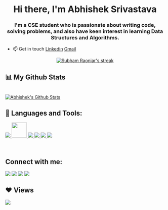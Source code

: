 <h1 align="center">Hi there, I'm Abhishek Srivastava</h1>
<h3 align="center">I'm a CSE student who is passionate about writing code, solving problems, and also have keen interest in learning Data Structures and Algorithms.</h3>

- 📫 Get in touch  [Linkedin](https://www.linkedin.com/in/abhishek-kumar-6775171a0/) [Gmail](mailto:abhikr756@gmail.com)

<p align="center">
    <a href="https://github.com/SubhamRaoniar28/github-readme-streak-stats">
        <img title="🔥 Get streak stats for your profile at git.io/streak-stats" alt="Subham Raoniar's streak" src="https://github-readme-streak-stats.herokuapp.com/?user=abhikr756&theme=black-ice&hide_border=true&stroke=0000&background=060A0CD0"/>
    </a>
</p>

## 📊 My Github Stats
  <br/>
    <a href="https://github.com/SubhamRaoniar28/github-readme-stats"><img alt="Abhishek's Github Stats" src="https://github-readme-stats.vercel.app/api?username=abhikr756&show_icons=true&count_private=true&theme=react&hide_border=true&bg_color=0D1117" /></a>
  <br/>

## 🚀 Languages and Tools:
<p align="left"> 
    <a href="https://www.java.com" target="_blank"> <img src="https://img.icons8.com/color/48/000000/java-coffee-cup-logo.png"/> </a>
    <!-- <a href="https://reactjs.org/" target="_blank"> <img src="https://img.icons8.com/color/48/000000/react-native.png"/> </a> -->
    <a href="https://www.cprogramming.com/" target="_blank"> <img style = "height: 48px;" src="https://img.icons8.com/color/452/c-programming.png"/> </a> 
    <a href="https://developer.mozilla.org/en-US/docs/Web/JavaScript" target="_blank"> <img src="https://img.icons8.com/color/48/000000/javascript.png"/> </a> 
    <a href="https://www.w3.org/html/" target="_blank"> <img src="https://img.icons8.com/color/48/000000/html-5.png"/> </a> 
    <a href="https://www.w3schools.com/css/" target="_blank"> <img src="https://img.icons8.com/color/48/000000/css3.png"/> </a> 
    <!-- <a href="https://getbootstrap.com" target="_blank"> <img src="https://img.icons8.com/color/48/000000/bootstrap.png"/> </a> 
    <a href="https://tailwindcss.com/" target="_blank"> <img style="height:48px; width:48px;" src="https://symbols.getvecta.com/stencil_97/3_tailwind-css-icon.5009c3dbea.svg"/> </a> 
    <a style="padding-right:8px;" href="https://nodejs.org" target="_blank"> <img src="https://img.icons8.com/color/48/000000/nodejs.png"/> </a>  -->
    <a style="padding-right:8px;" href="https://www.mysql.com/" target="_blank"> <img src="https://img.icons8.com/fluent/50/000000/mysql-logo.png"/> </a>
    <!-- <a href="https://www.mongodb.com/" target="_blank"> <img src="https://raw.githubusercontent.com/devicons/devicon/master/icons/mongodb/mongodb-original-wordmark.svg" alt="mongodb" width="48" height="48"/> </a>  -->
</p>
<br/>

## Connect with me:
<p align="left">
<a href = "https://www.linkedin.com/in/abhishek-kumar-6775171a0/"><img src="https://img.icons8.com/fluent/48/000000/linkedin.png"/></a>
<a href = "mailto:abhikr756@gmail.com"><img src="https://img.shields.io/badge/Gmail-D14836?style=for-the-badge&logo=gmail&logoColor=white"/></a>
<a href = "https://twitter.com/sri_abhii"><img src="https://img.icons8.com/fluent/48/000000/twitter.png"/></a>
<a href = "https://www.instagram.com/sri_abhi_/"><img src="https://img.icons8.com/fluent/48/000000/instagram-new.png"/></a>
</p>

## ❤ Views
<a href="https://github.com/Meghna-DAS/github-profile-views-counter"><img src="https://komarev.com/ghpvc/?username=abhikr756"></a>
